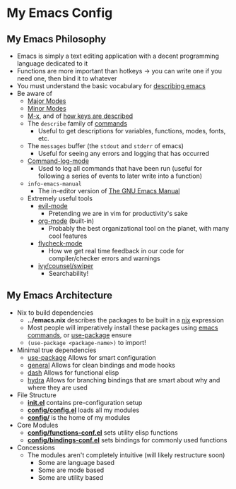 # My Emacs Config

## My Emacs Philosophy
- Emacs is simply a text editing application with a decent programming language dedicated to it
- Functions are more important than hotkeys -> you can write one if you need one, then bind it to whatever
- You must understand the basic vocabulary for [describing emacs](https://www.gnu.org/software/emacs/manual/html_node/emacs/index.html#Top)
- Be aware of
  - [Major Modes](https://www.gnu.org/software/emacs/manual/html_node/emacs/Major-Modes.html)
  - [Minor Modes](https://www.gnu.org/software/emacs/manual/html_node/emacs/Minor-Modes.html#Minor-Modes)
  - [M-x](https://www.gnu.org/software/emacs/manual/html_node/emacs/M_002dx.html), and of [how keys are described](https://www.gnu.org/software/emacs/manual/html_node/emacs/User-Input.html#User-Input)
  - The `describe` family of [commands](https://www.gnu.org/software/emacs/manual/html_node/emacs/Commands.html#Commands)
    - Useful to get descriptions for variables, functions, modes, fonts, etc.
  - The `messages` buffer (the `stdout` and `stderr` of emacs)
    - Useful for seeing any errors and logging that has occurred
  - [Command-log-mode](https://github.com/lewang/command-log-mode)
    - Used to log all commands that have been run (useful for following a series of events to later write into a function)
  - `info-emacs-manual`
    - The in-editor version of [The GNU Emacs Manual](https://www.gnu.org/software/emacs/manual/html_node/emacs/index.html)
  - Extremely useful tools
    - [evil-mode](https://github.com/emacs-evil/evil)
      - Pretending we are in vim for productivity's sake
    - [org-mode](https://orgmode.org/manual/) (built-in)
      - Probably the best organizational tool on the planet, with many cool features
    - [flycheck-mode](https://github.com/flycheck/flycheck)
      - How we get real time feedback in our code for compiler/checker errors and warnings
    - [ivy/counsel/swiper](https://github.com/abo-abo/swiper/tree/8db9cc190127160741fe5afe036d86a3e911c0b9)
      - Searchability!

## My Emacs Architecture
- Nix to build dependencies
  - __../emacs.nix__ describes the packages to be built in a [nix](https://nixos.org/nix/) expression
  - Most people will imperatively install these packages using [emacs commands](http://ergoemacs.org/emacs/emacs_package_system.html), or [use-package](https://github.com/jwiegley/use-package) ensure
  - `(use-package <package-name>)` to import!
- Minimal true dependencies
  - [use-package](https://github.com/jwiegley/use-package)
  Allows for smart configuration
  - [general](https://github.com/noctuid/general.el)
  Allows for clean bindings and mode hooks
  - [dash](https://github.com/magnars/dash.el)
  Allows for functional elisp
  - [hydra](https://github.com/abo-abo/hydra)
  Allows for branching bindings that are smart about why and where they are used
- File Structure
  - [__init.el__](https://github.com/Camsbury/config/blob/master/cmacs/init.el)
  contains pre-configuration setup
  - [__config/config.el__](https://github.com/Camsbury/config/blob/master/cmacs/config/config.el)
  loads all my modules
  - [__config/__](https://github.com/Camsbury/config/blob/master/cmacs/config/)
  is the home of my modules
- Core Modules
  - [__config/functions-conf.el__](https://github.com/Camsbury/config/blob/master/cmacs/config/functions-conf.el)
  sets utility elisp functions
  - [__config/bindings-conf.el__](https://github.com/Camsbury/config/blob/master/cmacs/config/bindings-conf.el)
  sets bindings for commonly used functions
- Concessions
  - The modules aren't completely intuitive (will likely restructure soon)
    - Some are language based
    - Some are mode based
    - Some are utility based
